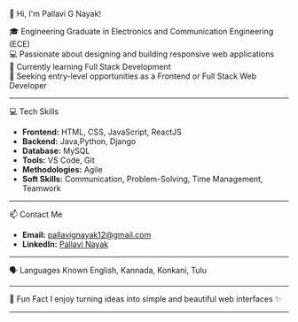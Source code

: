 👋 Hi, I'm Pallavi G Nayak!

🎓 Engineering Graduate in Electronics and Communication Engineering (ECE)  
💻 Passionate about designing and building responsive web applications  
🌱 Currently learning Full Stack Development  
🚀 Seeking entry-level opportunities as a Frontend or Full Stack Web Developer

---

 💻 Tech Skills
- **Frontend:** HTML, CSS, JavaScript, ReactJS
- **Backend:** Java,Python, Django
- **Database:** MySQL  
- **Tools:** VS Code, Git
- **Methodologies:** Agile
- **Soft Skills:** Communication, Problem-Solving, Time Management, Teamwork

---


 📫 Contact Me
- **Email:** pallavignayak12@gmail.com  
- **LinkedIn:** [Pallavi Nayak](https://www.linkedin.com/in/pallavi-n-1a4785353)

---

 🗣️ Languages Known
English, Kannada, Konkani, Tulu

---

 🌟 Fun Fact
I enjoy turning ideas into simple and beautiful web interfaces ✨

--- 
